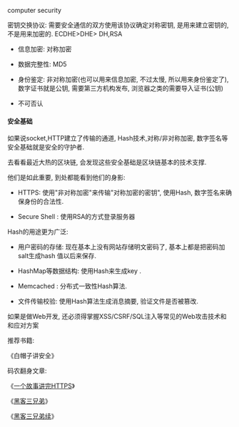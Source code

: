  computer security
 
密钥交换协议: 需要安全通信的双方使用该协议确定对称密钥, 是用来建立密钥的, 不是用来加密的. ECDHE>DHE> DH,RSA

- 信息加密: 对称加密

- 数据完整性: MD5

- 身份鉴定: 非对称加密(也可以用来信息加密, 不过太慢, 所以用来身份鉴定了), 数字证书就是公钥, 需要第三方机构发布, 浏览器之类的需要导入证书(公钥) 

- 不可否认

#### 安全基础

如果说socket,HTTP建立了传输的通道, Hash技术,对称/非对称加密,  数字签名等安全基础就是安全的守护者. 

去看看最近大热的区块链, 会发现这些安全基础是区块链基本的技术支撑. 

他们是如此重要, 到处都能看到他们的身影: 

- HTTPS: 使用"非对称加密"来传输"对称加密的密钥", 使用Hash, 数字签名来确保身份的合法性. 

- Secure Shell :  使用RSA的方式登录服务器

Hash的用途更为广泛: 

- 用户密码的存储:  现在基本上没有网站存储明文密码了, 基本上都是把密码加salt生成hash 值以后来保存. 

- HashMap等数据结构:  使用Hash来生成key . 

- Memcached : 分布式一致性Hash算法. 

- 文件传输校验:  使用Hash算法生成消息摘要, 验证文件是否被篡改. 

如果是做Web开发, 还必须得掌握XSS/CSRF/SQL注入等常见的Web攻击技术和和应对方案

推荐书籍: 

《白帽子讲安全》

码农翻身文章: 

《[一个故事讲完HTTPS](http://mp.weixin.qq.com/s?__biz=MzAxOTc0NzExNg==&mid=2665513779&idx=1&sn=a1de58690ad4f95111e013254a026ca2&chksm=80d67b70b7a1f26697fa1626b3e9830dbdf4857d7a9528d22662f2e43af149265c4fd1b60024&scene=21#wechat_redirect)》

《[黑客三兄弟](http://mp.weixin.qq.com/s?__biz=MzAxOTc0NzExNg==&mid=2665514169&idx=1&sn=f6f8dffdb29c4075d094dd7203189e5b&chksm=80d67cfab7a1f5ecb7daf768a0364879c0d26483fd2e595d67bcf82822c5fbb9525323956d51&scene=21#wechat_redirect)》

《[黑客三兄弟续](http://mp.weixin.qq.com/s?__biz=MzAxOTc0NzExNg==&mid=2665514255&idx=1&sn=d187867dbd547351350b608a4810ab67&chksm=80d67d4cb7a1f45a227150ae0c4728ae2d23224de808308e735abf20b258decb30ac92ce9b34&scene=21#wechat_redirect)》
